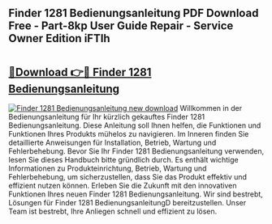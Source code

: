 ## Finder 1281 Bedienungsanleitung PDF Download Free - Part-8kp User Guide Repair - Service Owner Edition iFTIh

# <h2><a href="http://df4w2u.blite.top/?on=Finder+1281+Bedienungsanleitung">🔗Download 👉🔴 Finder 1281 Bedienungsanleitung</a></h2>

[![Finder 1281 Bedienungsanleitung new download](https://i.imgur.com/lujVjoI.png)](http://df4w2u.blite.top/?on=Finder+1281+Bedienungsanleitung)
Willkommen in der Bedienungsanleitung für Ihr kürzlich gekauftes Finder 1281 Bedienungsanleitung. Diese Anleitung soll Ihnen helfen, die Funktionen und Funktionen Ihres Produkts mühelos zu navigieren. Im Inneren finden Sie detaillierte Anweisungen für Installation, Betrieb, Wartung und Fehlerbehebung. Bevor Sie Ihr Finder 1281 Bedienungsanleitung verwenden, lesen Sie dieses Handbuch bitte gründlich durch. Es enthält wichtige Informationen zu Produkteinrichtung, Betrieb, Wartung und Fehlerbehebung, um sicherzustellen, dass Sie das Produkt effektiv und effizient nutzen können. Erleben Sie die Zukunft mit den innovativen Funktionen Ihres neuen Finder 1281 Bedienungsanleitung. Wir sind bestrebt, Lösungen für Finder 1281 BedienungsanleitungD bereitzustellen. Unser Team ist bestrebt, Ihre Anliegen schnell und effizient zu lösen.
